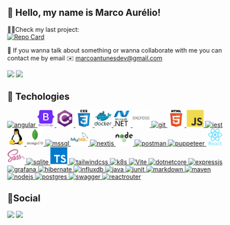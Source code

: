 ## 👋 Hello,  my name is Marco Aurélio!

👨‍💻Check my last project:
<br>
[![Repo Card](https://github-readme-stats.vercel.app/api/pin/?username=MarcoAntunes37&repo=taxi-app&show_icons=true&theme=dark)](https://github.com/MarcoAntunes37/taxi-app)

💭 If you wanna talk about something or wanna collaborate with me you can contact me by email ✉️ marcoantunesdev@gmail.com

<div>
    <img height="180em" src="https://github-readme-stats.vercel.app/api?username=MarcoAntunes37&theme=dark&show_icons=true" />
    <img height="180em" src="https://github-readme-stats-git-masterrstaa-rickstaa.vercel.app/api/top-langs/?username=MarcoAntunes37&theme=dark&layout=donut" />
</div>

## 🚀 Techologies
<div style="display: inline-block">
    <a href="https://angular.io" target="_blank" rel="noreferrer"> <img src="https://angular.io/assets/images/logos/angular/angular.svg" alt="angular" width="40" height="40"/> </a> <a href="https://getbootstrap.com" target="_blank" rel="noreferrer"> <img src="https://raw.githubusercontent.com/devicons/devicon/master/icons/bootstrap/bootstrap-plain-wordmark.svg" alt="bootstrap" width="40" height="40"/> </a> <a href="https://www.w3schools.com/cs/" target="_blank" rel="noreferrer"> <img src="https://raw.githubusercontent.com/devicons/devicon/master/icons/csharp/csharp-original.svg" alt="csharp" width="40" height="40"/> </a> <a href="https://www.w3schools.com/css/" target="_blank" rel="noreferrer"> <img src="https://raw.githubusercontent.com/devicons/devicon/master/icons/css3/css3-original-wordmark.svg" alt="css3" width="40" height="40"/> </a> <a href="https://www.docker.com/" target="_blank" rel="noreferrer"> <img src="https://raw.githubusercontent.com/devicons/devicon/master/icons/docker/docker-original-wordmark.svg" alt="docker" width="40" height="40"/> </a> <a href="https://dotnet.microsoft.com/" target="_blank" rel="noreferrer"> <img src="https://raw.githubusercontent.com/devicons/devicon/master/icons/dot-net/dot-net-original-wordmark.svg" alt="dotnet" width="40" height="40"/> </a> <a href="https://expressjs.com" target="_blank" rel="noreferrer"> <img src="https://raw.githubusercontent.com/devicons/devicon/master/icons/express/express-original-wordmark.svg" alt="express" width="40" height="40"/> </a> <a href="https://git-scm.com/" target="_blank" rel="noreferrer"> <img src="https://www.vectorlogo.zone/logos/git-scm/git-scm-icon.svg" alt="git" width="40" height="40"/> </a> <a href="https://www.w3.org/html/" target="_blank" rel="noreferrer"> <img src="https://raw.githubusercontent.com/devicons/devicon/master/icons/html5/html5-original-wordmark.svg" alt="html5" width="40" height="40"/> </a> <a href="https://developer.mozilla.org/en-US/docs/Web/JavaScript" target="_blank" rel="noreferrer"> <img src="https://raw.githubusercontent.com/devicons/devicon/master/icons/javascript/javascript-original.svg" alt="javascript" width="40" height="40"/> </a> <a href="https://jestjs.io" target="_blank" rel="noreferrer"> <img src="https://www.vectorlogo.zone/logos/jestjsio/jestjsio-icon.svg" alt="jest" width="40" height="40"/> </a> <a href="https://www.linux.org/" target="_blank" rel="noreferrer"> <img src="https://raw.githubusercontent.com/devicons/devicon/master/icons/linux/linux-original.svg" alt="linux" width="40" height="40"/> </a> <a href="https://www.mongodb.com/" target="_blank" rel="noreferrer"> <img src="https://raw.githubusercontent.com/devicons/devicon/master/icons/mongodb/mongodb-original-wordmark.svg" alt="mongodb" width="40" height="40"/> </a> <a href="https://www.microsoft.com/en-us/sql-server" target="_blank" rel="noreferrer"> <img src="https://www.svgrepo.com/show/303229/microsoft-sql-server-logo.svg" alt="mssql" width="40" height="40"/> </a> <a href="https://www.mysql.com/" target="_blank" rel="noreferrer"> <img src="https://raw.githubusercontent.com/devicons/devicon/master/icons/mysql/mysql-original-wordmark.svg" alt="mysql" width="40" height="40"/> </a> <a href="https://nextjs.org/" target="_blank" rel="noreferrer"> <img src="https://cdn.worldvectorlogo.com/logos/nextjs-2.svg" alt="nextjs" width="40" height="40"/> </a> <a href="https://nodejs.org" target="_blank" rel="noreferrer"> <img src="https://raw.githubusercontent.com/devicons/devicon/master/icons/nodejs/nodejs-original-wordmark.svg" alt="nodejs" width="40" height="40"/> </a> <a href="https://postman.com" target="_blank" rel="noreferrer"> <img src="https://www.vectorlogo.zone/logos/getpostman/getpostman-icon.svg" alt="postman" width="40" height="40"/> </a> <a href="https://github.com/puppeteer/puppeteer" target="_blank" rel="noreferrer"> <img src="https://www.vectorlogo.zone/logos/pptrdev/pptrdev-official.svg" alt="puppeteer" width="40" height="40"/> </a> <a href="https://reactjs.org/" target="_blank" rel="noreferrer"> <img src="https://raw.githubusercontent.com/devicons/devicon/master/icons/react/react-original-wordmark.svg" alt="react" width="40" height="40"/> </a> <a href="https://sass-lang.com" target="_blank" rel="noreferrer"> <img src="https://raw.githubusercontent.com/devicons/devicon/master/icons/sass/sass-original.svg" alt="sass" width="40" height="40"/> </a> <a href="https://www.sqlite.org/" target="_blank" rel="noreferrer"> <img src="https://www.vectorlogo.zone/logos/sqlite/sqlite-icon.svg" alt="sqlite" width="40" height="40"/> </a> <a href="https://www.typescriptlang.org/" target="_blank" rel="noreferrer"> <img src="https://raw.githubusercontent.com/devicons/devicon/master/icons/typescript/typescript-original.svg" alt="typescript" width="40" height="40"/> </a>
    <a href="https://tailwindcss.com/"> <img alt="tailwindcss" height="40" width="40" src="https://cdn.jsdelivr.net/gh/devicons/devicon@latest/icons/tailwindcss/tailwindcss-original.svg" /> </a>
    <a href="https://kubernetes.io/pt-br/"> <img alt="k8s" width="40" height="40" src="https://cdn.jsdelivr.net/gh/devicons/devicon@latest/icons/kubernetes/kubernetes-original.svg" /> </a>
    <a href="https://vite.dev/"> <img alt="Vite" height="40" width="40" src="https://cdn.jsdelivr.net/gh/devicons/devicon@latest/icons/vitejs/vitejs-original.svg" /> </a>
    <a href="https://dotnet.microsoft.com/pt-br/download"> <img alt="dotnetcore" height="40" width="40" src="https://cdn.jsdelivr.net/gh/devicons/devicon@latest/icons/dotnetcore/dotnetcore-original.svg" /> </a>
    <a href="https://expressjs.com/pt-br/"> <img alt="expressjs" width="40" height="40" src="https://cdn.jsdelivr.net/gh/devicons/devicon@latest/icons/express/express-original.svg" /> </a>
    <a href="https://grafana.com/"> <img alt="grafana" width="40" height="40" src="https://cdn.jsdelivr.net/gh/devicons/devicon@latest/icons/grafana/grafana-original.svg" /> </a>
    <a href="https://hibernate.org/"> <img alt="hibernate" width="40" height="40" src="https://cdn.jsdelivr.net/gh/devicons/devicon@latest/icons/hibernate/hibernate-original.svg" /> </a>
    <a href="https://www.influxdata.com/"> <img alt="influxdb" width="40" height="40" src="https://cdn.jsdelivr.net/gh/devicons/devicon@latest/icons/influxdb/influxdb-original.svg" /> </a>
    <a href="https://www.java.com/pt-BR/"> <img alt="java" width="40" height="40" src="https://cdn.jsdelivr.net/gh/devicons/devicon@latest/icons/java/java-original.svg" /> </a>
    <a href="https://junit.org/junit5/"> <img alt="junit" width="40" height="40" src="https://cdn.jsdelivr.net/gh/devicons/devicon@latest/icons/junit/junit-original.svg" /> </a>
    <a href="https://www.markdownguide.org/"> <img alt="markdown" width="40" height="40" src="https://cdn.jsdelivr.net/gh/devicons/devicon@latest/icons/markdown/markdown-original.svg" /> </a>
    <a href="https://maven.apache.org"> <img alt="maven" width="40" height="40" src="https://cdn.jsdelivr.net/gh/devicons/devicon@latest/icons/maven/maven-original.svg" /> </a>
    <a href=""> <img alt="nodejs" width="40" heigth="40" src="https://cdn.jsdelivr.net/gh/devicons/devicon@latest/icons/nodejs/nodejs-original.svg" /> </a>
    <a href=""> <img alt="postgres" width="40" height="40" src="https://cdn.jsdelivr.net/gh/devicons/devicon@latest/icons/postgresql/postgresql-original.svg" /> </a>
    <a href=""> <img alt="swagger" width="40" height="40" src="https://cdn.jsdelivr.net/gh/devicons/devicon@latest/icons/swagger/swagger-original.svg" /> </a>
    <a href=""> <img alt="reactrouter" width="40" height="40" src="https://cdn.jsdelivr.net/gh/devicons/devicon@latest/icons/reactrouter/reactrouter-original.svg" /> </a>
</div>

## 🤝Social
<div style="display: inline-block">
    <a href="https://www.linkedin.com/in/marco-aurelio-antunes-junior-0b11526a/" target="_blank"><img src="https://img.shields.io/badge/LinkedIn-0077B5?style=for-the-badge&logo=linkedin&logoColor=white"/></a>
    <a href="https://www.instagram.com/marcoantunes9" target="_blank"><img src="https://img.shields.io/badge/Instagram-E4405F?style=for-the-badge&logo=instagram&logoColor=white"></a>
</div>

